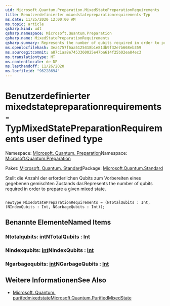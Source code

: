 ```yaml
---
uid: Microsoft.Quantum.Preparation.MixedStatePreparationRequirements
title: Benutzerdefinierter mixedstatepreparationrequirements-Typ
ms.date: 11/25/2020 12:00:00 AM
ms.topic: article
qsharp.kind: udt
qsharp.namespace: Microsoft.Quantum.Preparation
qsharp.name: MixedStatePreparationRequirements
qsharp.summary: Represents the number of qubits required in order to prepare a given mixed state.
ms.openlocfilehash: 3ea4757f6aa5125418b1e81db9f32e7b668eb359
ms.sourcegitcommit: a87c1aa8e7453360025e47ba614f25b02ea84ec3
ms.translationtype: MT
ms.contentlocale: de-DE
ms.lasthandoff: 11/26/2020
ms.locfileid: "96228694"
---
```

# <a name="mixedstatepreparationrequirements-user-defined-type"></a><span data-ttu-id="c2a05-102">Benutzerdefinierter mixedstatepreparationrequirements-Typ</span><span class="sxs-lookup"><span data-stu-id="c2a05-102">MixedStatePreparationRequirements user defined type</span></span>

<span data-ttu-id="c2a05-103">Namespace: [Microsoft. Quantum. Preparation](xref:Microsoft.Quantum.Preparation)</span><span class="sxs-lookup"><span data-stu-id="c2a05-103">Namespace: [Microsoft.Quantum.Preparation](xref:Microsoft.Quantum.Preparation)</span></span>

<span data-ttu-id="c2a05-104">Paket: [Microsoft. Quantum. Standard](https://nuget.org/packages/Microsoft.Quantum.Standard)</span><span class="sxs-lookup"><span data-stu-id="c2a05-104">Package: [Microsoft.Quantum.Standard](https://nuget.org/packages/Microsoft.Quantum.Standard)</span></span>


<span data-ttu-id="c2a05-105">Stellt die Anzahl der erforderlichen Qubits zum Vorbereiten eines gegebenen gemischten Zustands dar.</span><span class="sxs-lookup"><span data-stu-id="c2a05-105">Represents the number of qubits required in order to prepare a given mixed state.</span></span>

```qsharp

newtype MixedStatePreparationRequirements = (NTotalQubits : Int, (NIndexQubits : Int, NGarbageQubits : Int));
```



## <a name="named-items"></a><span data-ttu-id="c2a05-106">Benannte Elemente</span><span class="sxs-lookup"><span data-stu-id="c2a05-106">Named Items</span></span>

### <a name="ntotalqubits--int"></a><span data-ttu-id="c2a05-107">Ntotalqubits: [int](xref:microsoft.quantum.lang-ref.int)</span><span class="sxs-lookup"><span data-stu-id="c2a05-107">NTotalQubits : [Int](xref:microsoft.quantum.lang-ref.int)</span></span>


### <a name="nindexqubits--int"></a><span data-ttu-id="c2a05-108">Nindexqubits: [int](xref:microsoft.quantum.lang-ref.int)</span><span class="sxs-lookup"><span data-stu-id="c2a05-108">NIndexQubits : [Int](xref:microsoft.quantum.lang-ref.int)</span></span>


### <a name="ngarbagequbits--int"></a><span data-ttu-id="c2a05-109">Ngarbagequbits: [int](xref:microsoft.quantum.lang-ref.int)</span><span class="sxs-lookup"><span data-stu-id="c2a05-109">NGarbageQubits : [Int](xref:microsoft.quantum.lang-ref.int)</span></span>



## <a name="see-also"></a><span data-ttu-id="c2a05-110">Weitere Informationen</span><span class="sxs-lookup"><span data-stu-id="c2a05-110">See Also</span></span>

- [<span data-ttu-id="c2a05-111">Microsoft. Quantum. purifedmixedstate</span><span class="sxs-lookup"><span data-stu-id="c2a05-111">Microsoft.Quantum.PurifiedMixedState</span></span>](xref:Microsoft.Quantum.PurifiedMixedState)